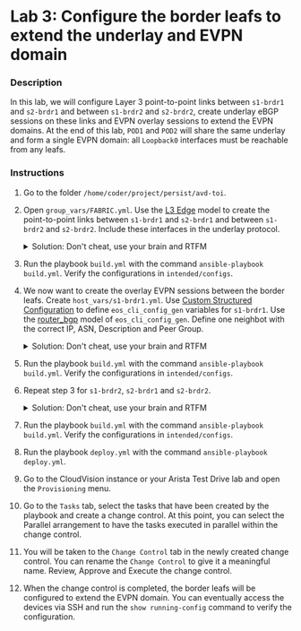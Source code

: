 # Lab 3: Configure the border leafs to extend the underlay and EVPN domain

### Description

In this lab, we will configure Layer 3 point-to-point links between `s1-brdr1` and `s2-brdr1` and between `s1-brdr2` and `s2-brdr2`, create underlay eBGP sessions on these links and EVPN overlay sessions to extend the EVPN domains.
At the end of this lab, `POD1` and `POD2` will share the same underlay and form a single EVPN domain: all `Loopback0` interfaces must be reachable from any leafs.

### Instructions

1. Go to the folder `/home/coder/project/persist/avd-toi`.
2. Open `group_vars/FABRIC.yml`. Use the [L3 Edge](https://avd.sh/en/stable/roles/eos_designs/docs/input-variables.html#l3-edge-and-dci-settings) model to create the point-to-point links between `s1-brdr1` and `s2-brdr1` and between `s1-brdr2` and `s2-brdr2`. Include these interfaces in the underlay protocol.

    <details close>
    <summary>Solution: Don't cheat, use your brain and RTFM</summary>
        One possible solution is accessible [here](https://github.com/arista-netdevops-community/avd-toi/blob/solution/group_vars/FABRIC.yml#L57).
    </details>

3. Run the playbook `build.yml` with the command `ansible-playbook build.yml`. Verify the configurations in `intended/configs`.
4. We now want to create the overlay EVPN sessions between the border leafs. Create `host_vars/s1-brdr1.yml`. Use [Custom Structured Configuration](https://avd.sh/en/stable/roles/eos_designs/docs/how-to/custom-structured-configuration.html) to define `eos_cli_config_gen` variables for `s1-brdr1`. Use the [router_bgp](https://avd.sh/en/stable/roles/eos_cli_config_gen/docs/input-variables.html#router-bgp) model of `eos_cli_config_gen`. Define one neighbot with the correct IP, ASN, Description and Peer Group.

    <details close>
    <summary>Solution: Don't cheat, use your brain and RTFM</summary>
        One possible solution is accessible [here](https://github.com/arista-netdevops-community/avd-toi/blob/solution/host_vars/s1-brdr1.yml).
    </details>

5. Run the playbook `build.yml` with the command `ansible-playbook build.yml`. Verify the configurations in `intended/configs`.
6. Repeat step 3 for `s1-brdr2`, `s2-brdr1` and `s2-brdr2`.

    <details close>
    <summary>Solution: Don't cheat, use your brain and RTFM</summary>
        One possible solution is accessible [here](https://github.com/arista-netdevops-community/avd-toi/blob/solution/host_vars).
    </details>
7. Run the playbook `build.yml` with the command `ansible-playbook build.yml`. Verify the configurations in `intended/configs`.
8. Run the playbook `deploy.yml` with the command `ansible-playbook deploy.yml`.
9. Go to the CloudVision instance or your Arista Test Drive lab and open the `Provisioning` menu.
10. Go to the `Tasks` tab, select the tasks that have been created by the playbook and create a change control. At this point, you can select the Parallel arrangement to have the tasks executed in parallel within the change control.
11. You will be taken to the `Change Control` tab in the newly created change control. You can rename the `Change Control` to give it a meaningful name. Review, Approve and Execute the change control.
12. When the change control is completed, the border leafs will be configured to extend the EVPN domain. You can eventually access the devices via SSH and run the `show running-config` command to verify the configuration.